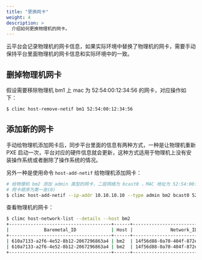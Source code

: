```yaml
---
title: "更换网卡"
weight: 4
description: >
  介绍如何更换物理机的网卡。
---
```


云平台会记录物理机的网卡信息，如果实际环境中替换了物理机的网卡，需要手动保持平台里面物理机的网卡信息和实际环境中的一致。

## 删掉物理机网卡

假设需要移除物理机 bm1 上 mac 为 52:54:00:12:34:56 的网卡，对应操作如下：

```bash
$ climc host-remove-netif bm1 52:54:00:12:34:56
```

## 添加新的网卡

手动给物理机添加网卡后，同步平台里面的信息有两种方式，一种是让物理机重新 PXE 启动一次，平台对应的硬件信息就会更新，这种方式适用于物理机上没有安装操作系统或者删除了操作系统的情况。

另外一种是使用命令 `host-add-netif` 给物理机添加网卡：

```bash
# 给物理机 bm2 添加 admin 类型的网卡，二层网络为 bcast0 ，MAC 地址为 52:54:00:12:34:56，手动配置 IP 地址为 10.10.10.10
# 网卡顺序为第一张(0)
$ climc host-add-netif --ip-addr 10.10.10.10 --type admin bm2 bcast0 52:54:00:12:34:56 0
```

查看物理机的网卡：

```bash
$ climc host-network-list --details --host bm2
+--------------------------------------+------+--------------------------------------+------------+--------------+-------------------+----------+
|             Baremetal_ID             | Host |              Network_ID              |  Network   |   IP_addr    |     Mac_addr      | Nic_Type |
+--------------------------------------+------+--------------------------------------+------------+--------------+-------------------+----------+
| 610a7133-a2f6-4e52-8b12-2067296863a4 | bm2  | 14f56d88-0a70-404f-872e-56949bf0e488 | pxe-net    | 10.10.10.10  | 52:54:00:12:34:56 | admin    |
| 610a7133-a2f6-4e52-8b12-2067296863a4 | bm2  | 14f56d88-0a70-404f-872e-56949bf0e488 | ipmi-net   | 10.0.2.3     | 30:4e:05:26:22:43 | ipmi     |
+--------------------------------------+------+--------------------------------------+------------+--------------+-------------------+----------+
```
